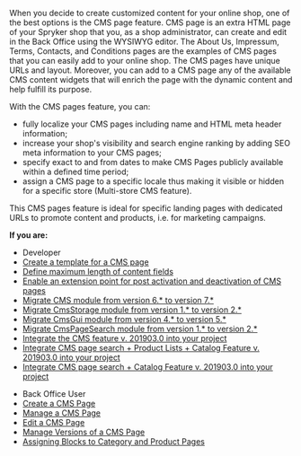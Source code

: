 When you decide to create customized content for your online shop, one of the best options is the CMS page feature. CMS page is an extra HTML page of your Spryker shop that you, as a shop administrator, can create and edit in the Back Office using the WYSIWYG editor. The About Us, Impressum, Terms, Contacts, and Conditions pages are the examples of CMS pages that you can easily add to your online shop. The CMS pages have unique URLs and layout. Moreover, you can add to a CMS page any of the available CMS content widgets that will enrich the page with the dynamic content and help fulfill its purpose.

With the CMS pages feature, you can:

* fully localize your CMS pages including name and HTML meta header information;
* increase your shop's visibility and search engine ranking by adding SEO meta information to your CMS pages;
* specify exact to and from dates to make CMS Pages publicly available within a defined time period;
* assign a CMS page to a specific locale thus making it visible or hidden for a specific store (Multi-store CMS feature).

This CMS pages feature is ideal for specific landing pages with dedicated URLs to promote content and products, i.e. for marketing campaigns.

**If you are:**

<div class="mr-container">
    <div class="mr-list-container">
        <!-- col1 -->
        <div class="mr-col">
            <ul class="mr-list mr-list-green">
                <li class="mr-title">Developer</li>
                 <li><a href="https://documentation.spryker.com/v4/docs/ht-create-cms-templates#adding-a-template-for-a-cms-page" class="mr-link"> Create a template for a CMS page</a></li>
  <li><a href="https://documentation.spryker.com/v4/docs/content-fields-max-size" class="mr-link">Define maximum length of content fields</a></li>
<li><a href="https://documentation.spryker.com/v4/docs/cms-extension-points" class="mr-link">Enable an extension point for post activation and deactivation of CMS pages</a></li> 
<li><a href="https://documentation.spryker.com/v4/docs/mg-cms#upgrading-from-version-6---to-version-7--" class="mr-link">Migrate CMS module from version 6.* to version 7.*</a></li>
 <li><a href="https://documentation.spryker.com/v3/docs/mg-cmsstorage#upgrading-from-version-1---to-version-2--" class="mr-link">Migrate CmsStorage module from version 1.* to version 2.*</a></li>
                <li><a href="https://documentation.spryker.com/v3/docs/mg-cms-gui#upgrading-from-version-4---to-version-5--" class="mr-link">Migrate CmsGui module from version 4.* to version 5.*</a></li>
 </li><li><a href="https://documentation.spryker.com/v3/docs/mg-cmspagesearch#upgrading-from-version-1---to-version-2--" class="mr-link">Migrate CmsPageSearch module from version 1.* to version 2.*</a></li> 
 </li><li><a href="https://documentation.spryker.com/v2/docs/cms-feature-integration-guide-201903" class="mr-link">Integrate the CMS feature v. 201903.0 into your project </a></li>
  </li><li><a href="https://documentation.spryker.com/v2/docs/cms-page-search-product-lists-catalog-feature-integration-201903" class="mr-link">Integrate CMS page search + Product Lists + Catalog Feature v. 201903.0 into your project </a></li> 
  </li><li><a href="https://documentation.spryker.com/v2/docs/cms-pages-in-search-results-integration-201903" class="mr-link">Integrate CMS page search + Catalog Feature v. 201903.0 into your project</a></li> 
   </ul>
        </div>
        <!-- col3 -->
        <div class="mr-col">
            <ul class="mr-list mr-list-red">
                <li class="mr-title">Back Office User</li>
                  </li><li><a href="https://documentation.spryker.com/v4/docs/creating-a-cms-page" class="mr-link">Create a CMS Page</a></li> 
     </li><li><a href="https://documentation.spryker.com/v4/docs/managing-cms-pages" class="mr-link">Manage a CMS Page</a></li> 
  </li><li><a href="https://documentation.spryker.com/v4/docs/editing-cms-pages" class="mr-link">Edit a CMS Page</a></li> 
    </li><li><a href="https://documentation.spryker.com/v4/docs/cms-pages-versioning" class="mr-link">Manage Versions of a CMS Page</a></li> 
    </li><li><a href="https://documentation.spryker.com/v4/docs/assigning-blocks-to-category-and-product-pages" class="mr-link">Assigning Blocks to Category and Product Pages</a></li> 





